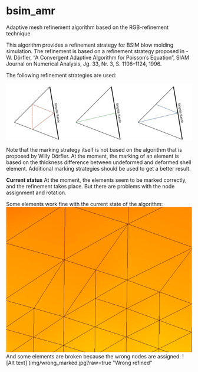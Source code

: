 # bsim_amr
Adaptive mesh refinement algorithm based on the RGB-refinement technique

This algorithm provides a refinement strategy for BSIM blow molding simulation. The refinement is based on a refinement strategy proposed in 
-W. Dörfler, “A Convergent Adaptive Algorithm for Poisson’s Equation”, SIAM
Journal on Numerical Analysis, Jg. 33, Nr. 3, S. 1106–1124, 1996.


The following refinement strategies are used:

![Alt text](img/ref_strategy.jpg?raw=true "Refinement strategy")

Note that the marking strategy itself is not based on the algorithm that is proposed by Willy Dörfler. At the moment, the marking of an element
is based on the thickness difference between undeformed and deformed shell element. Additional marking strategies should be used to get a better result.


**Current status**
At the moment, the elements seem to be marked correctly, and the refinement takes place. But there are
problems with the node assignment and rotation. 

Some elements work fine with the current state of the algorithm:
![Alt text](img/correct_marked.jpg?raw=true "Correct refined")
And some elements are broken because the wrong nodes are assigned:
![Alt text] (img/wrong_marked.jpg?raw=true "Wrong refined"